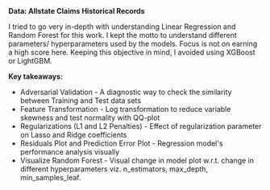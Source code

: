 <b> 
Data: Allstate Claims Historical Records 
</b>

I tried to go very in-depth with understanding Linear Regression and Random Forest for this work. 
I kept the motto to understand different parameters/ hyperparameters used by the models. Focus is not on earning a high score here. 
Keeping this objective in mind, I avoided using XGBoost or LightGBM.

<b> Key takeaways: </b>
<ul>
<li>Adversarial Validation - A diagnostic way to check the similarity between Training and Test data sets</li>
<li>Feature Transformation - Log transformation to reduce variable skewness and test normality with QQ-plot</li>
<li>Regularizations (L1 and L2 Penalties) - Effect of regularization parameter on Lasso and Ridge coefficients</li>
<li>Residuals Plot and Prediction Error Plot - Regression model's performance analysis visually</li>
<li>Visualize Random Forest - Visual change in model plot w.r.t. change in different hyperparameters viz. n_estimators, max_depth, min_samples_leaf.</li>
</ul>
